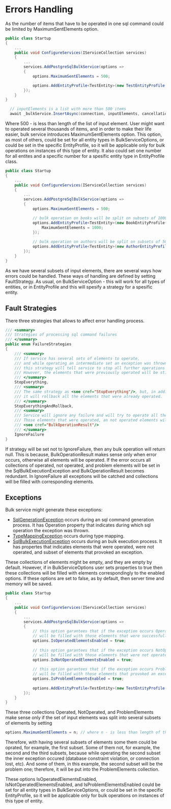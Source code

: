 # Errors Handling #

As the number of items that have to be operated in one sql command could be limited by MaximumSentElements option.
```c#
public class Startup
{
    ...
    public void ConfigureServices(IServiceCollection services)
    {
        ...
        services.AddPostgreSqlBulkService(options =>
        {
            options.MaximumSentElements = 500; 

            options.AddEntityProfile<TestEntity>(new TestEntityProfile());
        });
    }
}
```
```c#
  // inputElements is a list with more than 500 items
  await _bulkService.InsertAsync(connection, inputElements, cancellationToken);
```

Where 500 - is less than length of the list of input element. 
User might want to operated several thousands of items, and in order to make their life easier, bulk service introduces 
MaximumSentElements option. This option, as most of others, could be set for all entity types in BulkServiceOptions, or 
could be set in the specific EntityProfile, so it will be applicable only for bulk operations on instances of this type of entity.
It also could set one number for all entites and a specific number for a spesific entity type in EntityProfile class.
```c#
public class Startup
{
    ...
    public void ConfigureServices(IServiceCollection services)
    {
        ...
        services.AddPostgreSqlBulkService(options =>
        {
            options.MaximumSentElements = 500; 

            // bulk operation on books will be split on subsets of 1000 items
            options.AddEntityProfile<TestEntity>(new BookEntityProfile{
                MaximumSentElements = 1000; 
            });
            
            // bulk operation on authors will be split on subsets of 500 items
            options.AddEntityProfile<TestEntity>(new AuthorEntityProfile());
        });
    }
}
```
As we have several subsets of input elements, there are several ways how errors could be handled. 
These ways of handling are defined by setting FaultStrategy. As usual, on BulkServiceOption - 
this will work for all types of entities, or in EntityProfile and this will spesify a strategy 
for a spesific entity.

## Fault Strategies ##

There three strategies that allows to affect error handling process.
```c#
/// <summary>
/// Strategies of processing sql command failures
/// </summary>
public enum FailureStrategies
{
    /// <summary>
    /// If service has several sets of elements to operate,
    /// and while operating an intermediate set an exception was thrown,
    /// this strategy will tell service to stop all further operations and raise the exception higher.
    /// However, the elements that were previously operated will be still saved in the storage 
    /// </summary>
    StopEverything,
    /// <summary>
    /// The same strategy as <see cref="StopEverything"/>, but, in addition to it,
    /// it will rollback all the elements that were already operated. 
    /// </summary>
    StopEverythingAndRollback,
    /// <summary>
    /// Service will ignore any failure and will try to operate all the remaining subsets of elements.
    /// Those elements that were operated, an not operated elements will be returned in the result in 
    /// <see cref="BulkOperationResult"/> 
    /// </summary>
    IgnoreFailure
}
```

If strategy will be set not to IgnoreFailure, then any bulk operation will return null. 
This is because, BulkOperationResult makes sense only when error occurs, otherwise all elements will be operated. 
If the error occurs all collections of operated, not operated, and problem elements will be set in 
the SqlBulkExecutionException<TEntity> and BulkOperationResult becomes redundant.
In IgnoreFailure all exceptions will be catched and collections will be filled with corresponding elements.

## Exceptions ##

Bulk service might generate these exceptions: 
* [SqlGenerationException](../src/Hrimsoft.SqlBulk.PostgreSql/Exceptions/SqlGenerationException.cs) occurs during an sql command generation process. 
It has Operation property that indicates during which sql operation the exception was thrown.
* [TypeMappingException](../src/Hrimsoft.SqlBulk.PostgreSql/Exceptions/TypeMappingException.cs) occurs during type mapping.
* [SqlBulkExecutionException<TEntity>](../src/Hrimsoft.SqlBulk.PostgreSql/Exceptions/SqlBulkExecutionExceptionT.cs) occurs during an bulk execution process. 
It has propertes that indicates elements that were operated, were not operated, and subset of elements that provoked an exception.

These collections of elements might be empty, and they are empty by default. 
However, if in BulkServiceOptions user sets properties to true then these collections will be filled with elements correspondingly 
to the enabled options. If these options are set to false, as by default, then server time and memory will be saved.

```c#
public class Startup
{
    ...
    public void ConfigureServices(IServiceCollection services)
    {
        ...
        services.AddPostgreSqlBulkService(options =>
        {
            // this option garantees that if the exception occurs OperatedElements collection 
            // will be filled with those elements that were successfully operated.
            options.IsOperatedElementsEnabled = true;
            
            // this option garantees that if the exception occurs NotOperatedElements collection            
            // will be filled with those elements that were not operated.
            options.IsNotOperatedElementsEnabled = true;
            
            // this option garantees that if the exception occurs ProblemElements collection  
            // will be filled with those elements that provoked an exception.
            options.IsProblemElementsEnabled = true;
            
            options.AddEntityProfile<TestEntity>(new TestEntityProfile());
        });
    }
}
```
These three collections Operated, NotOperated, and ProblemElements make sense only 
if the set of input elements was split into several subsets of elements by setting 
```c#
options.MaximumSentElements = n; // where n - is less than length of the list of input element.
```
Therefore, with having several subsets of elements some them could be oprated, for example, the first subset.
Some of them not, for example, the second and the third subsets, because while operating the second subset 
the inner exception occured (database constraint violation, or connection lost, etc).
And some of them, in this example, the second subset will be the problem one; 
therefore, it will be put into the ProblemElements collection.

These options IsOperatedElementsEnabled, IsNotOperatedElementsEnabled, and IsProblemElementsEnabled could be set for all 
entity types in BulkServiceOptions, or could be set in the specific EntityProfile, so it will be applicable only 
for bulk operations on instances of this type of entity.
